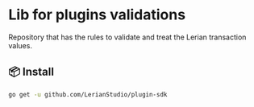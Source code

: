 # Lib for plugins validations

Repository that has the rules to validate and treat the Lerian transaction values.

## 📦 Install

```bash
go get -u github.com/LerianStudio/plugin-sdk
```